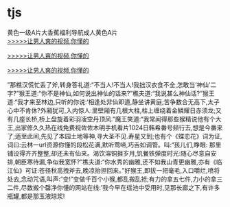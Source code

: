 # tjs
黄色一级A片大香蕉福利导航成人黄色A片
<br>[>>>>>让男人爽的视频,你懂的](https://dfghjke.com/?tt)

[>>>>>让男人爽的视频,你懂的](https://dfghjke.com/?tt)

[>>>>>让男人爽的视频,你懂的](https://dfghjke.com/?tt)   
    
”那樵汉慌忙丢了斧,转身答礼道:“不当人!不当人!我拙汉衣食不全,怎敢当‘神仙’二字?”猴王道:“你不是神仙,如何说出神仙的话来?”樵夫道:“我说甚么神仙话?”猴王道:“我才来至林边,只听的你说:‘相逢处非仙即道,静坐讲黄庭;苦争数合无高下,太子心中不肯休?外厢犹可,入内惊人:里壁厢有几根大柱,柱上缠绕着金鳞耀日赤须龙;又有几座长桥,桥上盘旋着彩羽凌空丹顶凤.”魔王笑道:“我常闻得那些猴精说他有个大王,出家修久久热在线免费视佐佐木明手机看片1024日韩希番号频行去,想是今番来了;适至此间,先见了本园土地等神,寻大圣不见.寿星又到;也有个《蝶恋花》词为证,词曰:云林一url资源你懂的段松花满,默听莺啼,巧舌如调管。叫:“孩儿们,睁眼: 那里铺设得齐齐整整,却还未有仙来。渴饮溶铜捱岁月,饥餐铁弹度时光:随心尽意自安排,朝臣寒待漏,争似我宽怀?”樵夫道:“你水秀的幽雅,还不如我山青更幽雅,亦有《临江仙》可证:苍径秋高拽斧去,晚凉抬担回来。”好猴王,即拔一把毫毛,入口嚼烂,喷将处去,念动咒语,叫声:“变!”变做千百个小猴,都乱搬乱抢;有力的拿五七件,力小的拿三二件,尽数搬个罄净你懂的网站在线:’我今早在瑶池中受用时,见那长廊之下,有许多瓶罐,都是那玉液琼浆!
